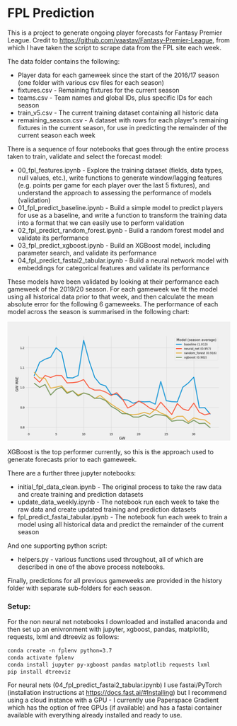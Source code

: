 # FPL Prediction
This is a project to generate ongoing player forecasts for Fantasy Premier League. Credit to https://github.com/vaastav/Fantasy-Premier-League, from which I have taken the script to scrape data from the FPL site each week.

The data folder contains the following:
+ Player data for each gameweek since the start of the 2016/17 season (one folder with various csv files for each season)
+ fixtures.csv - Remaining fixtures for the current season
+ teams.csv - Team names and global IDs, plus specific IDs for each season
+ train_v5.csv - The current training dataset containing all historic data
+ remaining_season.csv - A dataset with rows for each player's remaining fixtures in the current season, for use in predicting the remainder of the current season each week

There is a sequence of four notebooks that goes through the entire process taken to train, validate and select the forecast model:
+ 00_fpl_features.ipynb - Explore the training dataset (fields, data types, null values, etc.), write functions to generate window/lagging features (e.g. points per game for each player over the last 5 fixtures), and understand the approach to assessing the performance of models (validation)
+ 01_fpl_predict_baseline.ipynb - Build a simple model to predict players for use as a baseline, and write a function to transform the training data into a format that we can easily use to perform validation
+ 02_fpl_predict_random_forest.ipynb - Build a random forest model and validate its performance
+ 03_fpl_predict_xgboost.ipynb - Build an XGBoost model, including parameter search, and validate its performance
+ 04_fpl_predict_fastai2_tabular.ipynb - Build a neural network model with embeddings for categorical features and validate its performance

These models have been validated by looking at their performance each gameweek of the 2019/20 season. For each gameweek we fit the model using all historical data prior to that week, and then calculate the mean absolute error for the following 6 gameweeks. The performance of each model across the season is summarised in the following chart:

![comparison chart](charts/comparison_chart.png)

XGBoost is the top performer currently, so this is the approach used to generate forecasts prior to each gameweek.

There are a further three jupyter notebooks:
+ initial_fpl_data_clean.ipynb - The original process to take the raw data and create training and prediction datasets
+ update_data_weekly.ipynb - The notebook run each week to take the raw data and create updated training and prediction datasets
+ fpl_predict_fastai_tabular.ipynb - The notebook fun each week to train a model using all historical data and predict the remainder of the current season

And one supporting python script:
+ helpers.py - various functions used throughout, all of which are described in one of the above process notebooks.

Finally, predictions for all previous gameweeks are provided in the history folder with separate sub-folders for each season.

### Setup:

For the non neural net notebooks I downloaded and installed anaconda and then set up an enivronment with jupyter, xgboost, pandas, matplotlib, requests, lxml and dtreeviz as follows:

```
conda create -n fplenv python=3.7
conda activate fplenv
conda install jupyter py-xgboost pandas matplotlib requests lxml
pip install dtreeviz
```

For neural nets (04_fpl_predict_fastai2_tabular.ipynb) I use fastai/PyTorch (installation instructions at https://docs.fast.ai/#Installing) but I recommend using a cloud instance with a GPU - I currently use Paperspace Gradient which has the option of free GPUs (if available) and has a fastai container available with everything already installed and ready to use.

